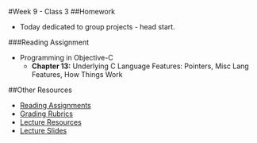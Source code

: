#Week 9 - Class 3
##Homework

* Today dedicated to group projects - head start.

###Reading Assignment
* Programming in Objective-C
  * **Chapter 13:** Underlying C Language Features: Pointers, Misc Lang Features, How Things Work

##Other Resources
* [Reading Assignments](../../Resources/ra-grading-standard/)
* [Grading Rubrics](../../Resources/)
* [Lecture Resources](lecture/)
* [Lecture Slides](https://www.icloud.com/keynote/0jPgG_s2-O8bwwY-QSbWcmvCA#Bridging_Headers)
